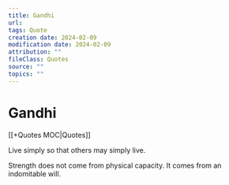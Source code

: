 ```yaml
---
title: Gandhi
url: 
tags: Quote
creation date: 2024-02-09
modification date: 2024-02-09
attribution: ""
fileClass: Quotes
source: ""
topics: ""
---
```


# Gandhi

[[+Quotes MOC|Quotes]]

Live simply so that others may simply live.

Strength does not come from physical capacity. It comes from an indomitable will.
